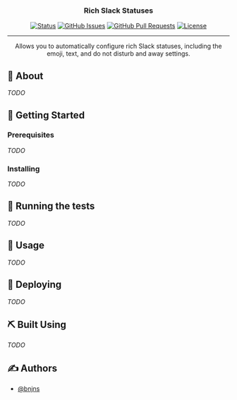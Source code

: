<h3 align="center">Rich Slack Statuses</h3>

<div align="center">

  [![Status](https://img.shields.io/badge/status-active-success?style=flat-square)]() 
  [![GitHub Issues](https://img.shields.io/github/issues/bnjns/rich-slack-statuses?style=flat-square)](https://github.com/bnjns/rich-slack-statuses/issues)
  [![GitHub Pull Requests](https://img.shields.io/github/issues-pr/bnjns/rich-slack-statuses?style=flat-square)](https://github.com/bnjns/rich-slack-statuses/pulls)
  [![License](https://img.shields.io/github/license/bnjns/rich-slack-statuses?style=flat-square)](/license.txt)

</div>

---


<p align="center"> Allows you to automatically configure rich Slack statuses, including the emoji, text, and do not disturb and away settings.
    <br>
</p>

## 🧐 About

_TODO_

## 🏁 Getting Started

### Prerequisites

_TODO_

### Installing

_TODO_

## 🔧 Running the tests

_TODO_

## 🎈 Usage

_TODO_

## 🚀 Deploying

_TODO_

## ⛏️ Built Using

_TODO_


## ✍️ Authors

- [@bnjns](https://github.com/bnjns)
